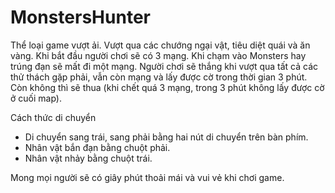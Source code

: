 # MonstersHunter
Thể loại game vượt ải. Vượt qua các chướng ngại vật, tiêu diệt quái và ăn vàng. Khi bắt đầu người chơi sẽ có 3 mạng. Khi chạm vào Monsters hay trúng đạn sẽ mất đi một mạng. Người chơi sẽ thắng khi vượt qua tất cả các thử thách gặp phải, vẫn còn mạng và lấy được cờ trong thời gian 3 phút. Còn không thì sẽ thua (khi chết quá 3 mạng, trong 3 phút không lấy được cờ ở cuối map).

Cách thức di chuyển 
+ Di chuyển sang trái, sang phải bằng hai nút di chuyển trên bàn phím.
+ Nhân vật bắn đạn bằng chuột phải.
+ Nhân vật nhảy bằng chuột trái.

Mong mọi người sẽ có giây phút thoải mái và vui vẻ khi chơi game.

